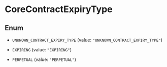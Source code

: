 
# CoreContractExpiryType

## Enum


* `UNKNOWN_CONTRACT_EXPIRY_TYPE` (value: `"UNKNOWN_CONTRACT_EXPIRY_TYPE"`)

* `EXPIRING` (value: `"EXPIRING"`)

* `PERPETUAL` (value: `"PERPETUAL"`)



